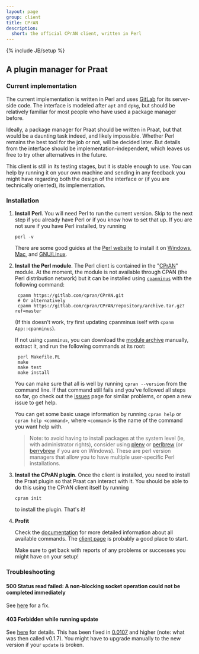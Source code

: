 ```yaml
---
layout: page
group: client
title: CPrAN
description:
  short: the official CPrAN client, written in Perl
---
```

{% include JB/setup %}

A plugin manager for Praat
--------------------------

### Current implementation

The current implementation is written in Perl and uses [GitLab][] for its
server-side code. The interface is modeled after `apt` and `dpkg`, but should be
relatively familiar for most people who have used a package manager before.

Ideally, a package manager for Praat should be written in Praat, but that would
be a daunting task indeed, and likely impossible. Whether Perl remains the best
tool for the job or not, will be decided later. But details from the interface
should be implementation-independent, which leaves us free to try other
alternatives in the future.

This client is still in its testing stages, but it is stable enough to use. You
can help by running it on your own machine and sending in any feedback you might
have regarding both the design of the interface or (if you are technically
oriented), its implementation.

### Installation

1.  **Install Perl**. You will need Perl to run the current version. Skip to
    the next step if you already have Perl or if you know how to set that up. If
    you are not sure if you have Perl installed, try running

        perl -v

    There are some good guides at the [Perl website](http://perl.org) to install
    it on [Windows][winperl], [Mac][macperl], and [GNU/Linux][linuxperl].

    [macperl]: http://learn.perl.org/installing/osx.html
    [winperl]: http://learn.perl.org/installing/windows.html
    [linuxperl]: http://learn.perl.org/installing/unix_linux.html

2. **Install the Perl module**. The Perl client is contained in the
    "[CPrAN][cpran module]" module. At the moment, the module is not available
    through CPAN (the Perl distribution network) but it can be installed using
    [`cpanminus`][cpanminus] with the following command:

        cpanm https://gitlab.com/cpran/CPrAN.git
        # Or alternatively
        cpanm https://gitlab.com/cpran/CPrAN/repository/archive.tar.gz?ref=master

    (If this doesn't work, try first updating cpanminus iself with
    `cpanm App::cpanminus`).

    If not using `cpanminus`, you can download the [module archive][archive]
    manually, extract it, and run the following commands at its root:

    [module archive]: https://gitlab.com/cpran/CPrAN/repository/archive.zip?ref=master

        perl Makefile.PL
        make
        make test
        make install

    You can make sure that all is well by running `cpran --version` from the
    command line. If that command still fails and you've followed all steps so
    far, go check out the [issues][] page for similar problems, or open a new
    issue to get help.

    You can get some basic usage information by running `cpran help` or
    `cpran help <command>`, where `<command>` is the name of the command
    you want help with.

    [cpran module]: https://gitlab.com/cpran/CPrAN

    > Note: to avoid having to install packages at the system level (ie, with
    > administrator rights), consider using [plenv][] or [perlbrew][] (or
    > [berrybrew][] if you are on Windows). These are perl version managers that
    > allow you to have multiple user-specific Perl installations.

    [cpanminus]: https://github.com/miyagawa/cpanminus
    [perlbrew]: https://perlbrew.pl
    [plenv]: http://weblog.bulknews.net/post/58079418600/plenv-alternative-for-perlbrew
    [berrybrew]: http://perltricks.com/article/119/2014/10/10/Hello-berrybrew--the-Strawberry-Perl-version-manager

3.  **Install the CPrAN plugin**. Once the client is installed, you need to
    install the Praat plugin so that Praat can interact with it. You should be
    able to do this using the CPrAN client itself by running

        cpran init

    to install the plugin. That's it!

4.  **Profit**

    Check the [documentation][cpran docs] for more detailed information about
    all available commands. The [client page](cpran) is probably a good place to
    start.

    [cpran docs]: http://cpran.net/docs

    Make sure to get back with reports of any problems or successes you might
    have on your setup!

### Troubleshooting

#### 500 Status read failed: A non-blocking socket operation could not be completed immediately

See [here](https://gitlab.com/cpran/plugin_cpran/issues/6) for a fix.

#### 403 Forbidden while running update

See [here](https://gitlab.com/cpran/plugin_cpran/issues/25) for details. This
has been fixed in [0.0107](https://gitlab.com/cpran/plugin_cpran/commits/v0.1.7)
and higher (note: what was then called v0.1.7). You might have to upgrade
manually to the new version if your `update` is broken.

[gitlab]: https://gitlab.com
[bower]: https://github.com/bower/bower
[archive]: https://gitlab.com/cpran/plugin_cpran/repository/archive.zip?ref=master
[semver]: http://semver.org
[issues]: https://gitlab.com/cpran/plugin_cpran/issues
